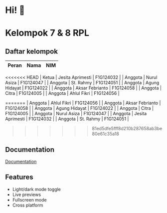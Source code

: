 # Hi! 👋

# Kelompok 7 & 8 RPL

## Daftar kelompok

| Peran   | Nama             | NIM       |
| ------- | ---------------- | --------- |
<<<<<<< HEAD
| Ketua   | Jesita Aprimesti | F1G124032 |
| Anggota | Nurul Asiza      | F1G124047 |
| Anggota | St. Rahmy        | F1G124051 |
| Anggota | Agung Hidayat    | F1G124022 |
| Anggota | Aksar Febrianto  | F1G124058 |
| Anggota | Citra            | F1G124005 |
| Anggota | Ahlul Fikri      | F1G124056 |
    
        
=======
| Anggota | Ahlul Fikri      | F1G124056 |
| Anggota | Aksar Febrianto  | F1G124058 |
| Anggota | Agung Hidayat    | F1G124022 |
| Anggota | Citra            | F1G124005 |
| Anggota | Nurul Asiza      | F1G124047 |
| Anggota | Jesita Aprimesti | F1G124032 |
| Anggota | St. Rahmy        | F1G124051 |
>>>>>>> 81ed5dfe5fff8d210b287658ab3be80e61c35a18

## Documentation

[Documentation](https://github.com/zikrifikri21/kelompok8-ilkom24)

## Features

- Light/dark mode toggle
- Live previews
- Fullscreen mode
- Cross platform
    